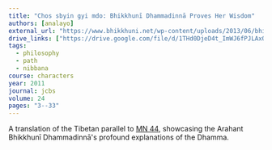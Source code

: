```yaml
---
title: "Chos sbyin gyi mdo: Bhikkhunī Dhammadinnā Proves Her Wisdom"
authors: [analayo]
external_url: "https://www.bhikkhuni.net/wp-content/uploads/2013/06/bhikkhuni-dhammadinna-proves-her-wisdom.pdf"
drive_links: ["https://drive.google.com/file/d/1THd0DjeD4t_ImWJ6fPJLAxQByeBlVzii/view?usp=drivesdk"]
tags:
  - philosophy
  - path
  - nibbana
course: characters
year: 2011
journal: jcbs
volume: 24
pages: "3--33"
---
```


A translation of the Tibetan parallel to [MN 44](/content/canon/mn44), showcasing the Arahant Bhikkhunī Dhammadinnā's profound explanations of the Dhamma.


